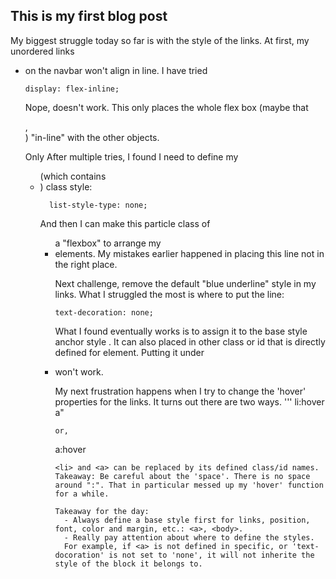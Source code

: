 ## This is my first blog post

  My biggest struggle today so far is with the style of the links. At first, my unordered links <ul><li> on the navbar won't align in line. I have tried  
```
display: flex-inline;
```
  Nope, doesn't work. This only places the whole flex box (maybe that <div>, <section>) "in-line" with the other objects. 
  
  Only After multiple tries, I found I need to define my <ul> (which contains <li>) class style:
  ```
    list-style-type: none;
  ```
  And then I can make this particle class of <ul> a "flexbox" to arrange my <li> elements. My mistakes earlier happened in placing this line not in the right place.
  
  Next challenge, remove the default "blue underline" style in my links. What I struggled the most is where to put the line:
  ```
  text-decoration: none;
  ```
  What I found eventually works is to assign it to the base style anchor style <a>. 
  It can also placed in other class or id that is directly defined for <a> element. 
  Putting it under <li> won't work.
  
  My next frustration happens when I try to change the 'hover' properties for the links.
  It turns out there are two ways. 
  '''
  li:hover a"
  ```
  or,
  ```
  a:hover
  ```
  <li> and <a> can be replaced by its defined class/id names.
  Takeaway: Be careful about the 'space'. There is no space around ":". That in particular messed up my 'hover' function for a while. 
    
  Takeaway for the day:
    - Always define a base style first for links, position, font, color and margin, etc.: <a>, <body>. 
    - Really pay attention about where to define the styles. 
    For example, if <a> is not defined in specific, or 'text-docoration' is not set to 'none', it will not inherite the style of the block it belongs to.
    
  
  
